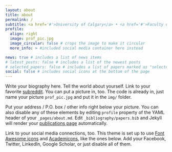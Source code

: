 ```yaml
---
layout: about
title: about
permalink: /
subtitle: <a href='#'>University of Calgary</a> • <a href='#'>Faculty of Science</a>
profile:
  align: right
  image: prof_pic.jpg
  image_circular: false # crops the image to make it circular
  more_info: > #included social media container here instead

news: true # includes a list of news items
# latest_posts: false # includes a list of the newest posts
# selected_papers: false # includes a list of papers marked as "selected={true}"
social: false # includes social icons at the bottom of the page
---
```


Write your biography here. Tell the world about yourself. Link to your favorite [subreddit](http://reddit.com). You can put a picture in, too. The code is already in, just name your picture `prof_pic.jpg` and put it in the `img/` folder.

Put your address / P.O. box / other info right below your picture. You can also disable any of these elements by editing `profile` property of the YAML header of your `_pages/about.md`. Edit `_bibliography/papers.bib` and Jekyll will render your [publications page](/al-folio/publications/) automatically.

Link to your social media connections, too. This theme is set up to use [Font Awesome icons](https://fontawesome.com/) and [Academicons](https://jpswalsh.github.io/academicons/), like the ones below. Add your Facebook, Twitter, LinkedIn, Google Scholar, or just disable all of them.
